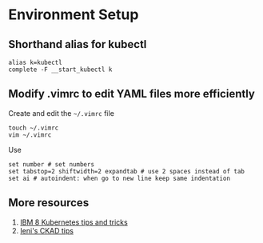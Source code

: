 # Environment Setup

## Shorthand alias for kubectl

```
alias k=kubectl
complete -F __start_kubectl k
```

## Modify .vimrc to edit YAML files more efficiently

Create and edit the `~/.vimrc` file
```
touch ~/.vimrc
vim ~/.vimrc
```

Use
```
set number # set numbers
set tabstop=2 shiftwidth=2 expandtab # use 2 spaces instead of tab
set ai # autoindent: when go to new line keep same indentation
```


## More resources

1. [IBM 8 Kubernetes tips and tricks](https://www.ibm.com/cloud/blog/8-kubernetes-tips-and-tricks)
2. [Ieni's CKAD tips](https://dev.to/marcoieni/ckad-2021-tips-vimrc-bashrc-and-cheatsheet-hp3)
